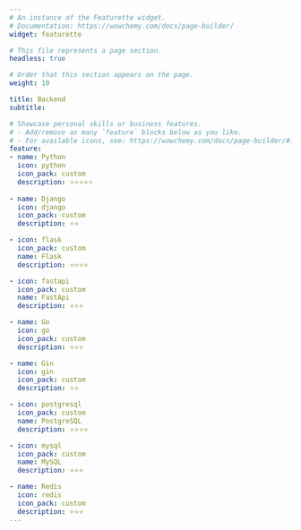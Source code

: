 ```yaml
---
# An instance of the Featurette widget.
# Documentation: https://wowchemy.com/docs/page-builder/
widget: featurette

# This file represents a page section.
headless: true

# Order that this section appears on the page.
weight: 10

title: Backend
subtitle:

# Showcase personal skills or business features.
# - Add/remove as many `feature` blocks below as you like.
# - For available icons, see: https://wowchemy.com/docs/page-builder/#icons
feature:
- name: Python
  icon: python
  icon_pack: custom
  description: ⭐⭐⭐⭐⭐
  
- name: Django
  icon: django
  icon_pack: custom
  description: ⭐⭐

- icon: flask
  icon_pack: custom
  name: Flask
  description: ⭐⭐⭐⭐

- icon: fastapi
  icon_pack: custom
  name: FastApi
  description: ⭐⭐⭐

- name: Go
  icon: go
  icon_pack: custom
  description: ⭐⭐⭐

- name: Gin
  icon: gin
  icon_pack: custom
  description: ⭐⭐

- icon: postgresql
  icon_pack: custom
  name: PostgreSQL
  description: ⭐⭐⭐⭐

- icon: mysql
  icon_pack: custom
  name: MySQL
  description: ⭐⭐⭐

- name: Redis
  icon: redis
  icon_pack: custom
  description: ⭐⭐⭐
---
```

